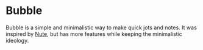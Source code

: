 # Bubble
Bubble is a simple and minimalistic way to make quick jots and notes. It was inspired by [Nute](https://nute.app/), but has more features while keeping the minimalistic ideology.